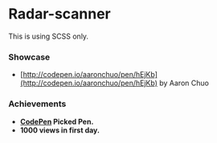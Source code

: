 # Radar-scanner

This is using SCSS only.

### Showcase
- [http://codepen.io/aaronchuo/pen/hEjKb](http://codepen.io/aaronchuo/pen/hEjKb) by Aaron Chuo

### Achievements
- **[CodePen](http://codepen.io/) Picked Pen.**
- **1000 views in first day.**
